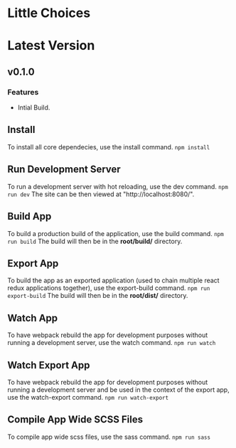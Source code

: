 # Little Choices

# Latest Version
## v0.1.0
### Features
- Intial Build.

## Install
To install all core dependecies, use the install command.
```npm install```

## Run Development Server
To run a development server with hot reloading, use the dev command.
```npm run dev```
The site can be then viewed at "http://localhost:8080/".

## Build App 
To build a production build of the application, use the build command.
```npm run build```
The build will then be in the **root/build/** directory.

## Export App 
To build the app as an exported application (used to chain multiple react redux applications together), 
use the export-build command.
```npm run export-build```
The build will then be in the **root/dist/** directory.

## Watch App
To have webpack rebuild the app for development purposes without running a development server, use the watch command.
```npm run watch```

## Watch Export App
To have webpack rebuild the app for development purposes without running a development server and be used in the context of the export app, 
use the watch-export command.
```npm run watch-export```

## Compile App Wide SCSS Files
To compile app wide scss files, use the sass command.
```npm run sass```